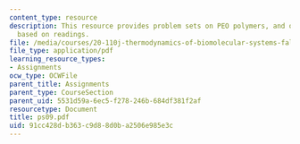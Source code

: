```yaml
---
content_type: resource
description: This resource provides problem sets on PEO polymers, and others problems
  based on readings.
file: /media/courses/20-110j-thermodynamics-of-biomolecular-systems-fall-2005/91cc428db363c9d88d0ba2506e985e3c_ps09.pdf
file_type: application/pdf
learning_resource_types:
- Assignments
ocw_type: OCWFile
parent_title: Assignments
parent_type: CourseSection
parent_uid: 5531d59a-6ec5-f278-246b-684df381f2af
resourcetype: Document
title: ps09.pdf
uid: 91cc428d-b363-c9d8-8d0b-a2506e985e3c
---
```

